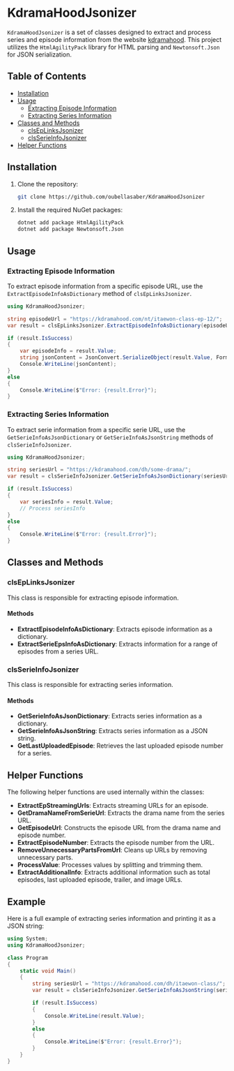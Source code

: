 # KdramaHoodJsonizer

`KdramaHoodJsonizer` is a set of classes designed to extract and process series and episode information from the website [kdramahood](https://kdramahood.com/). This project utilizes the `HtmlAgilityPack` library for HTML parsing and `Newtonsoft.Json` for JSON serialization.

## Table of Contents

- [Installation](#installation)
- [Usage](#usage)
  - [Extracting Episode Information](#extracting-episode-information)
  - [Extracting Series Information](#extracting-series-information)
- [Classes and Methods](#classes-and-methods)
  - [clsEpLinksJsonizer](#clseplinksjsonizer)
  - [clsSerieInfoJsonizer](#clsserieinfojsonizer)
- [Helper Functions](#helper-functions)

## Installation

1. Clone the repository:

    ```sh
    git clone https://github.com/oubellasaber/KdramaHoodJsonizer
    ```

2. Install the required NuGet packages:

    ```sh
    dotnet add package HtmlAgilityPack
    dotnet add package Newtonsoft.Json
    ```

## Usage

### Extracting Episode Information

To extract episode information from a specific episode URL, use the `ExtractEpisodeInfoAsDictionary` method of `clsEpLinksJsonizer`.

```csharp
using KdramaHoodJsonizer;

string episodeUrl = "https://kdramahood.com/nt/itaewon-class-ep-12/";
var result = clsEpLinksJsonizer.ExtractEpisodeInfoAsDictionary(episodeUrl);

if (result.IsSuccess)
{
    var episodeInfo = result.Value;
    string jsonContent = JsonConvert.SerializeObject(result.Value, Formatting.Indented);
    Console.WriteLine(jsonContent);
}
else
{
    Console.WriteLine($"Error: {result.Error}");
}
```

### Extracting Series Information

To extract serie information from a specific serie URL, use the `GetSerieInfoAsJsonDictionary` or `GetSerieInfoAsJsonString` methods of `clsSerieInfoJsonizer`.

```csharp
using KdramaHoodJsonizer;

string seriesUrl = "https://kdramahood.com/dh/some-drama/";
var result = clsSerieInfoJsonizer.GetSerieInfoAsJsonDictionary(seriesUrl);

if (result.IsSuccess)
{
    var seriesInfo = result.Value;
    // Process seriesInfo
}
else
{
    Console.WriteLine($"Error: {result.Error}");
}
```

## Classes and Methods

### clsEpLinksJsonizer

This class is responsible for extracting episode information.

#### Methods

- **ExtractEpisodeInfoAsDictionary**: Extracts episode information as a dictionary.
- **ExtractSerieEpsInfoAsDictionary**: Extracts information for a range of episodes from a series URL.

### clsSerieInfoJsonizer

This class is responsible for extracting series information.

#### Methods

- **GetSerieInfoAsJsonDictionary**: Extracts series information as a dictionary.
- **GetSerieInfoAsJsonString**: Extracts series information as a JSON string.
- **GetLastUploadedEpisode**: Retrieves the last uploaded episode number for a series.

## Helper Functions

The following helper functions are used internally within the classes:

- **ExtractEpStreamingUrls**: Extracts streaming URLs for an episode.
- **GetDramaNameFromSerieUrl**: Extracts the drama name from the series URL.
- **GetEpisodeUrl**: Constructs the episode URL from the drama name and episode number.
- **ExtractEpisodeNumber**: Extracts the episode number from the URL.
- **RemoveUnnecessaryPartsFromUrl**: Cleans up URLs by removing unnecessary parts.
- **ProcessValue**: Processes values by splitting and trimming them.
- **ExtractAdditionalInfo**: Extracts additional information such as total episodes, last uploaded episode, trailer, and image URLs.

## Example

Here is a full example of extracting series information and printing it as a JSON string:

```csharp
using System;
using KdramaHoodJsonizer;

class Program
{
    static void Main()
    {
        string seriesUrl = "https://kdramahood.com/dh/itaewon-class/";
        var result = clsSerieInfoJsonizer.GetSerieInfoAsJsonString(seriesUrl);

        if (result.IsSuccess)
        {
            Console.WriteLine(result.Value);
        }
        else
        {
            Console.WriteLine($"Error: {result.Error}");
        }
    }
}
```
